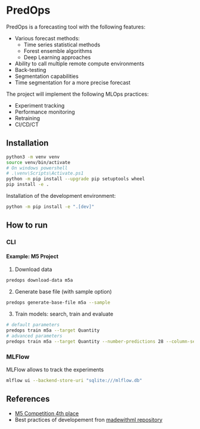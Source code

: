 # PredOps

PredOps is a forecasting tool with the following features:

- Various forecast methods:
    - Time series statistical methods
    - Forest ensemble algorithms
    - Deep Learning approaches
- Ability to call multiple remote compute environments
- Back-testing
- Segmentation capabilities
- Time segmentation for a more precise forecast

The project will implement the following MLOps practices:
- Experiment tracking
- Performance monitoring
- Retraining
- CI/CD/CT

## Installation

```bash
python3 -m venv venv
source venv/bin/activate
# On windows powershell
# .\venv\Scripts\Activate.ps1
python -m pip install --upgrade pip setuptools wheel
pip install -e .
```

Installation of the development environment:
```bash
python -m pip install -e ".[dev]"
```

## How to run

### CLI

#### Example: M5 Project

1. Download data
```bash
predops download-data m5a
```
2. Generate base file (with sample option)
```bash
predops generate-base-file m5a --sample
```
3. Train models: search, train and evaluate
```bash
# default parameters
predops train m5a --target Quantity
# advanced parameters
predops train m5a --target Quantity --number-predictions 28 --column-segment-groupby store_id --n-predictions-groupby 7
```

### MLFlow

MLFlow allows to track the experiments

```bash
mlflow ui --backend-store-uri "sqlite:///mlflow.db"
```

## References

- [M5 Competition 4th place](https://github.com/monsaraida/kaggle-m5-forecasting-accuracy-4th-place)
- Best practices of developement fron [madewithml repository](https://github.com/GokuMohandas/applied-ml)
